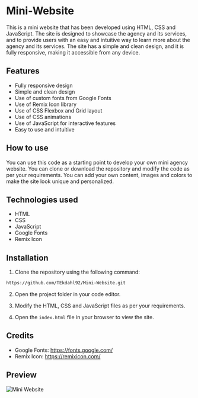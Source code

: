 # Mini-Website
This is a mini website that has been developed using HTML, CSS and JavaScript. The site is designed to showcase the agency and its services, and to provide users with an easy and intuitive way to learn more about the agency and its services. The site has a simple and clean design, and it is fully responsive, making it accessible from any device.

## Features
* Fully responsive design
* Simple and clean design
* Use of custom fonts from Google Fonts
* Use of Remix Icon library
* Use of CSS Flexbox and Grid layout
* Use of CSS animations
* Use of JavaScript for interactive features
* Easy to use and intuitive 

## How to use
You can use this code as a starting point to develop your own mini agency website. You can clone or download the repository and modify the code as per your requirements. You can add your own content, images and colors to make the site look unique and personalized.

## Technologies used
* HTML
* CSS
* JavaScript
* Google Fonts
* Remix Icon

## Installation
1. Clone the repository using the following command:

``` bash
https://github.com/TEkdahl92/Mini-Website.git
```
2. Open the project folder in your code editor.

3. Modify the HTML, CSS and JavaScript files as per your requirements.

4. Open the `index.html` file in your browser to view the site.

## Credits
* Google Fonts: https://fonts.google.com/
* Remix Icon: https://remixicon.com/

## Preview
![Mini Website](image.png)